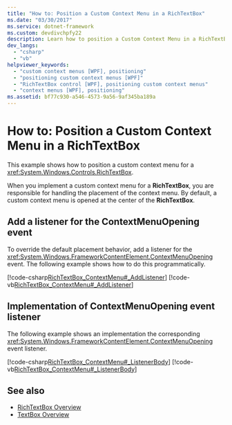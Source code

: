```yaml
---
title: "How to: Position a Custom Context Menu in a RichTextBox"
ms.date: "03/30/2017"
ms.service: dotnet-framework
ms.custom: devdivchpfy22
description: Learn how to position a Custom Context Menu in a RichTextBox.
dev_langs:
  - "csharp"
  - "vb"
helpviewer_keywords:
  - "custom context menus [WPF], positioning"
  - "positioning custom context menus [WPF]"
  - "RichTextBox control [WPF], positioning custom context menus"
  - "context menus [WPF], positioning"
ms.assetid: bf77c930-a546-4573-9a56-9af345ba189a
---
```

# How to: Position a Custom Context Menu in a RichTextBox

This example shows how to position a custom context menu for a <xref:System.Windows.Controls.RichTextBox>.

When you implement a custom context menu for a **RichTextBox**, you are responsible for handling the placement of the context menu.  By default, a custom context menu is opened at the center of the **RichTextBox**.

## Add a listener for the ContextMenuOpening event

To override the default placement behavior, add a listener for the <xref:System.Windows.FrameworkContentElement.ContextMenuOpening> event.  The following example shows how to do this programmatically.

[!code-csharp[RichTextBox_ContextMenu#_AddListener](~/samples/snippets/csharp/VS_Snippets_Wpf/RichTextBox_ContextMenu/CSharp/app.xaml.cs#_addlistener)]
[!code-vb[RichTextBox_ContextMenu#_AddListener](~/samples/snippets/visualbasic/VS_Snippets_Wpf/RichTextBox_ContextMenu/VisualBasic/app.xaml.vb#_addlistener)]

## Implementation of ContextMenuOpening event listener

The following example shows an implementation the corresponding <xref:System.Windows.FrameworkContentElement.ContextMenuOpening> event listener.

[!code-csharp[RichTextBox_ContextMenu#_ListenerBody](~/samples/snippets/csharp/VS_Snippets_Wpf/RichTextBox_ContextMenu/CSharp/app.xaml.cs#_listenerbody)]
[!code-vb[RichTextBox_ContextMenu#_ListenerBody](~/samples/snippets/visualbasic/VS_Snippets_Wpf/RichTextBox_ContextMenu/VisualBasic/app.xaml.vb#_listenerbody)]

## See also

- [RichTextBox Overview](richtextbox-overview.md)
- [TextBox Overview](textbox-overview.md)

